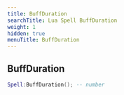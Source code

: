 ```yaml
---
title: BuffDuration
searchTitle: Lua Spell BuffDuration
weight: 1
hidden: true
menuTitle: BuffDuration
---
```

## BuffDuration
```lua
Spell:BuffDuration(); -- number
```
